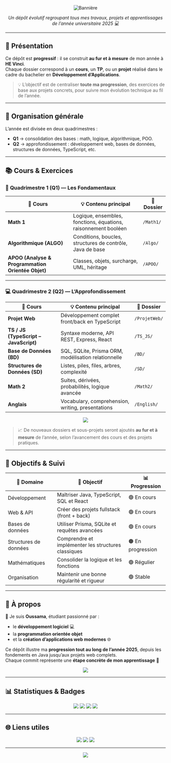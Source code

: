 <!-- BANNIÈRE -->
<p align="center">
  <img src="https://capsule-render.vercel.app/api?type=rect&color=0:1e3c72,100:2a5298&height=120&section=header&text=🚀%20Mon%20Année%20à%20HE%20Vinci%20–%202025%20🎓&fontColor=ffffff&fontSize=28&animation=fadeIn" alt="Bannière"/>
</p>

<p align="center">
  <em>Un dépôt évolutif regroupant tous mes travaux, projets et apprentissages de l’année universitaire 2025 💻</em>
</p>

---

## 📖 Présentation

Ce dépôt est **progressif** : il se construit **au fur et à mesure** de mon année à **HE Vinci**.  
Chaque dossier correspond à un **cours**, un **TP**, ou un **projet** réalisé dans le cadre du bachelier en **Développement d’Applications**.

> 💡 L’objectif est de centraliser **toute ma progression**, des exercices de base aux projets concrets, pour suivre mon évolution technique au fil de l’année.

---

## 🧭 Organisation générale

L’année est divisée en deux quadrimestres :  
- **Q1** → consolidation des bases : math, logique, algorithmique, POO.  
- **Q2** → approfondissement : développement web, bases de données, structures de données, TypeScript, etc.

---

## 📚 Cours & Exercices

### 🧩 **Quadrimestre 1 (Q1)** — Les Fondamentaux
| 📘 Cours | 💡 Contenu principal | 📁 Dossier |
|----------|----------------------|------------|
| **Math 1** | Logique, ensembles, fonctions, équations, raisonnement booléen | `/Math1/` |
| **Algorithmique (ALGO)** | Conditions, boucles, structures de contrôle, Java de base | `/Algo/` |
| **APOO (Analyse & Programmation Orientée Objet)** | Classes, objets, surcharge, UML, héritage | `/APOO/` |

---

### 💻 **Quadrimestre 2 (Q2)** — L’Approfondissement
| 📘 Cours | 💡 Contenu principal | 📁 Dossier |
|----------|----------------------|------------|
| **Projet Web** | Développement complet front/back en TypeScript | `/ProjetWeb/` |
| **TS / JS (TypeScript – JavaScript)** | Syntaxe moderne, API REST, Express, React | `/TS_JS/` |
| **Base de Données (BD)** | SQL, SQLite, Prisma ORM, modélisation relationnelle | `/BD/` |
| **Structures de Données (SD)** | Listes, piles, files, arbres, complexité | `/SD/` |
| **Math 2** | Suites, dérivées, probabilités, logique avancée | `/Math2/` |
| **Anglais** | Vocabulary, comprehension, writing, presentations | `/English/` |

<p align="center">
  <img src="https://skillicons.dev/icons?i=java,typescript,javascript,react,express,sqlite,prisma,git,vscode,idea,linux" />
</p>

> 📈 De nouveaux dossiers et sous-projets seront ajoutés **au fur et à mesure** de l’année, selon l’avancement des cours et des projets pratiques.

---

## 🎯 Objectifs & Suivi

| 🧱 Domaine | 🎯 Objectif | 📊 Progression |
|-------------|-------------|----------------|
| Développement | Maîtriser Java, TypeScript, SQL et React | 🟢 En cours |
| Web & API | Créer des projets fullstack (front + back) | 🟢 En cours |
| Bases de données | Utiliser Prisma, SQLite et requêtes avancées | 🟢 En cours |
| Structures de données | Comprendre et implémenter les structures classiques | 🟠 En progression |
| Mathématiques | Consolider la logique et les fonctions | 🟢 Régulier |
| Organisation | Maintenir une bonne régularité et rigueur | 🟢 Stable |

---

## 👤 À propos

👋 Je suis **Oussama**, étudiant passionné par :
- le **développement logiciel** 💻  
- la **programmation orientée objet**  
- et la **création d’applications web modernes** 🌐  

Ce dépôt illustre ma **progression tout au long de l’année 2025**, depuis les fondements en Java jusqu’aux projets web complets.  
Chaque commit représente une **étape concrète de mon apprentissage** 🚀

<p align="center">
  <img src="https://github-readme-streak-stats.herokuapp.com?user=oussama-dahsi&theme=tokyonight&hide_border=true&border_radius=10" />
</p>

---

## 📊 Statistiques & Badges

<p align="center">
  <img src="https://img.shields.io/github/last-commit/oussama-dahsi/vinci2025?style=for-the-badge&color=blueviolet"/>
  <img src="https://img.shields.io/github/repo-size/oussama-dahsi/vinci2025?style=for-the-badge&color=blue"/>
  <img src="https://img.shields.io/github/languages/count/oussama-dahsi/vinci2025?style=for-the-badge&color=teal"/>
  <img src="https://img.shields.io/github/stars/oussama-dahsi/vinci2025?style=for-the-badge&color=yellow"/>
</p>

---

## 🌐 Liens utiles

<p align="center">
  <a href="https://github.com/oussama-dahsi"><img src="https://img.shields.io/badge/GitHub-Profile-black?style=for-the-badge&logo=github" /></a>
  <a href="https://www.linkedin.com/in/ton-profil"><img src="https://img.shields.io/badge/LinkedIn-Connect-blue?style=for-the-badge&logo=linkedin" /></a>
  <a href="mailto:ton.email@exemple.com"><img src="https://img.shields.io/badge/Email-Contact-red?style=for-the-badge&logo=gmail" /></a>
</p>

---

<p align="center">
  <img src="https://capsule-render.vercel.app/api?type=waving&color=0:1e3c72,100:2a5298&height=100&section=footer&text=✨%20Work%20in%20Progress%20-%20Step%20by%20Step%20✨&fontColor=ffffff&fontSize=22" />
</p>
